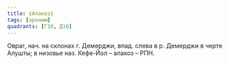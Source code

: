 ```yaml
---
title: ⦗Алакоз⦘
tags: [ороним]
quadrants: [Г10, Д10]
---
```


Овраг, нач. на склонах г. Демерджи, впад. слева в р. Демерджи в черте Алушты; в
низовье наз. Кефе-Йол – алакоз – РПН.

